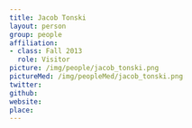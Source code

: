 ```yaml
---
title: Jacob Tonski
layout: person
group: people
affiliation:
- class: Fall 2013
  role: Visitor
picture: /img/people/jacob_tonski.png
pictureMed: /img/peopleMed/jacob_tonski.png
twitter:
github:
website:
place:
---
```


